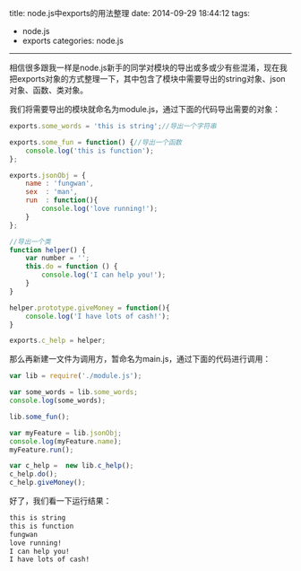 title: node.js中exports的用法整理
date: 2014-09-29 18:44:12
tags:
- node.js
- exports
categories: node.js
---

相信很多跟我一样是node.js新手的同学对模块的导出或多或少有些混淆，现在我把exports对象的方式整理一下，其中包含了模块中需要导出的string对象、json对象、函数、类对象。

我们将需要导出的模块就命名为module.js，通过下面的代码导出需要的对象：


```javascript
exports.some_words = 'this is string';//导出一个字符串

exports.some_fun = function() {//导出一个函数
    console.log('this is function');
};

exports.jsonObj = {
    name : 'fungwan',
    sex  : 'man',
    run  : function(){
        console.log('love running!');
    }
};

//导出一个类
function helper() {
    var number = '';
    this.do = function () {
        console.log('I can help you!');
    }
}

helper.prototype.giveMoney = function(){
    console.log('I have lots of cash!');
}

exports.c_help = helper;
```
<!-- more -->
那么再新建一文件为调用方，暂命名为main.js，通过下面的代码进行调用：

```javascript
var lib = require('./module.js');

var some_words = lib.some_words;
console.log(some_words);

lib.some_fun();

var myFeature = lib.jsonObj;
console.log(myFeature.name);
myFeature.run();

var c_help =  new lib.c_help();
c_help.do();
c_help.giveMoney();
```

好了，我们看一下运行结果：


``` bash
this is string
this is function
fungwan
love running!
I can help you!
I have lots of cash!
```